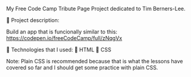 My Free Code Camp Tribute Page Project dedicated to Tim Berners-Lee.

🔷 Project description:

Build an app that is funcionally similar to this: 
https://codepen.io/freeCodeCamp/full/zNqgVx

🔷 Technologies that I used:
🔹 HTML
🔹 CSS

Note: Plain CSS is recommended because that is what the lessons have covered so far and I should get some practice with plain CSS.